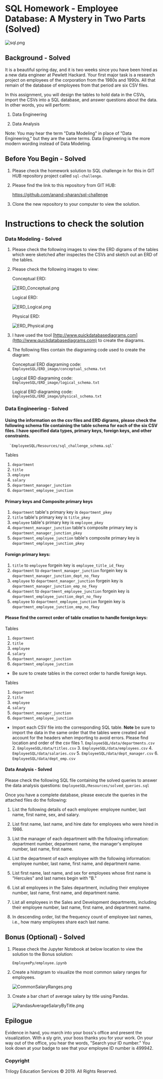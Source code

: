# SQL Homework - Employee Database: A Mystery in Two Parts (Solved)

![sql.png](sql.png)

## Background - Solved

It is a beautiful spring day, and it is two weeks since you have been hired as a new data engineer at Pewlett Hackard. Your first major task is a research project on employees of the corporation from the 1980s and 1990s. All that remain of the database of employees from that period are six CSV files.

In this assignment, you will design the tables to hold data in the CSVs, import the CSVs into a SQL database, and answer questions about the data. In other words, you will perform:

1. Data Engineering

3. Data Analysis

Note: You may hear the term "Data Modeling" in place of "Data Engineering," but they are the same terms. Data Engineering is the more modern wording instead of Data Modeling.

## Before You Begin - Solved

1. Please check the homework solution to SQL challenge in for this in GIT HUB repository project called `sql-challenge`.

2. Please find the link to this repository from GIT HUB:

    https://github.com/anand-sharan/sql-challenge

3. Clone the new repository to your computer to view the solution.

# Instructions to check the solution

### Data Modeling - Solved

1. Please check the following images to view the ERD digrams of the tables which were sketched after inspectes the CSVs and sketch out an ERD of the tables.

2. Please check the following images to view:

    Conceptual ERD:

    ![ERD_Conceptual.png](ERD_Conceptual.png)

    Logical ERD:

    ![ERD_Logical.png](ERD_Logical.png)

    Physical ERD:

    ![ERD_Physical.png](ERD_Physical.png)

3. I have used the tool [http://www.quickdatabasediagrams.com](http://www.quickdatabasediagrams.com) to create the diagrams.

4. The following files contain the diagraming code used to create the diagram:

    Conceptual ERD diagraming code:
      `EmployeeSQL/ERD_image/conceptual_schema.txt`

    Logical ERD diagraming code:
      `EmployeeSQL/ERD_image/logical_schema.txt`

    Logical ERD diagraming code:
      `EmployeeSQL/ERD_image/physical_schema.txt`

### Data Engineering - Solved

#### Using the information on the csv files and ERD digrams, please check the following schema file containing the table schema for each of the six CSV files. I have specified data types, primary keys, foreign keys, and other constraints.
      `EmployeeSQL/Resources/sql_challenge_schema.sql`

Tables
  1. `department`
  2. `title`
  3. `employee`
  4. `salary`
  5. `department_manager_junction`
  6. `department_employee_junction`


#### Primary keys and Composite primary keys
1. `department` table's primary key is `department_pkey`
2. `title` table's primary key is `title_pkey`
3. `employee` table's primary key is `employee_pkey`
4. `department_manager_junction` table's composite primary key is `department_manager_junction_pkey`
5. `department_employee_junction` table's composite primary key is `department_employee_junction_pkey`

#### Foreign primary keys:
1. `title` to `employee` forgein key is `employee_title_id_fkey`
2. `department` to `department_manager_junction` forgein key is `department_manager_junction_dept_no_fkey`
3. `employee` to `department_manager_junction` forgein key is `department_manager_junction_emp_no_fkey`
4. `department` to `department_employee_junction` forgein key is `department_employee_junction_dept_no_fkey` 
5. `employee` to `department_employee_junction` forgein key is `department_employee_junction_emp_no_fkey`

#### Please find the correct order of table creation to handle foreign keys:
Tables
  1. `department`
  2. `title`
  3. `employee`
  4. `salary`
  5. `department_manager_junction`
  6. `department_employee_junction`

* Be sure to create tables in the correct order to handle foreign keys.

Tables
  1. `department`
  2. `title`
  3. `employee`
  4. `salary`
  5. `department_manager_junction`
  6. `department_employee_junction`

* Import each CSV file into the corresponding SQL table. **Note** be sure to import the data in the same order that the tables were created and account for the headers when importing to avoid errors. Please find location and order of the csv files
      1. `EmployeeSQL/data/departments.csv`
      2. `EmployeeSQL/data/titles.csv`
      3. `EmployeeSQL/data/employees.csv`
      4. `EmployeeSQL/data/salaries.csv`
      5. `EmployeeSQL/data/dept_manager.csv`
      6. `EmployeeSQL/data/dept_emp.csv`


#### Data Analysis - Solved

Please check the following SQL file containing the solved queries to answer the data analysis questions:
      `EmployeeSQL/Resources/solved_queries.sql`

Once you have a complete database, please execute the queries in the attached files do the following:

1. List the following details of each employee: employee number, last name, first name, sex, and salary.

2. List first name, last name, and hire date for employees who were hired in 1986.

3. List the manager of each department with the following information: department number, department name, the manager's employee number, last name, first name.

4. List the department of each employee with the following information: employee number, last name, first name, and department name.

5. List first name, last name, and sex for employees whose first name is "Hercules" and last names begin with "B."

6. List all employees in the Sales department, including their employee number, last name, first name, and department name.

7. List all employees in the Sales and Development departments, including their employee number, last name, first name, and department name.

8. In descending order, list the frequency count of employee last names, i.e., how many employees share each last name.

## Bonus (Optional) - Solved

1. Please check the Jupyter Notebook at below location to view the solution to the Bonus solution:

    `EmployeePy/employee.ipynb`

2. Create a histogram to visualize the most common salary ranges for employees.

      ![CommonSalaryRanges.png](CommonSalaryRanges.png)

3. Create a bar chart of average salary by title using Pandas.

      ![PandasAverageSalaryByTitle.png](PandasAverageSalaryByTitle.png)

## Epilogue

Evidence in hand, you march into your boss's office and present the visualization. With a sly grin, your boss thanks you for your work. On your way out of the office, you hear the words, "Search your ID number." You look down at your badge to see that your employee ID number is 499942.

### Copyright

Trilogy Education Services © 2019. All Rights Reserved.
